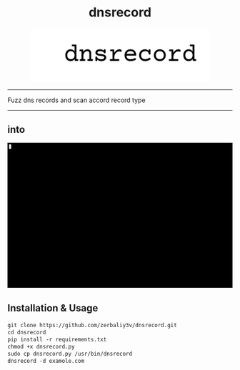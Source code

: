 <div align="center">
  <h1> dnsrecord </h1>
  <img width="400" heigth='100' src="dnsrecord.png"  />
</div>
<hr>
Fuzz dns records and scan accord record  type
<hr>

## into
![](into.gif)

## Installation & Usage

```
git clone https://github.com/zerbaliy3v/dnsrecord.git
cd dnsrecord
pip install -r requirements.txt
chmod +x dnsrecord.py
sudo cp dnsrecord.py /usr/bin/dnsrecord
dnsrecord -d examole.com
```
